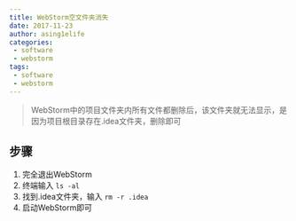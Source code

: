 ```yaml
---
title: WebStorm空文件夹消失
date: 2017-11-23
author: asing1elife
categories:
 - software
 - webstorm
tags:
 - software
 - webstorm
---
```

> WebStorm中的项目文件夹内所有文件都删除后，该文件夹就无法显示，是因为项目根目录存在.idea文件夹，删除即可  

## 步骤
1. 完全退出WebStorm
2. 终端输入 `ls -al`
3. 找到.idea文件夹，输入 `rm -r .idea`
4. 启动WebStorm即可